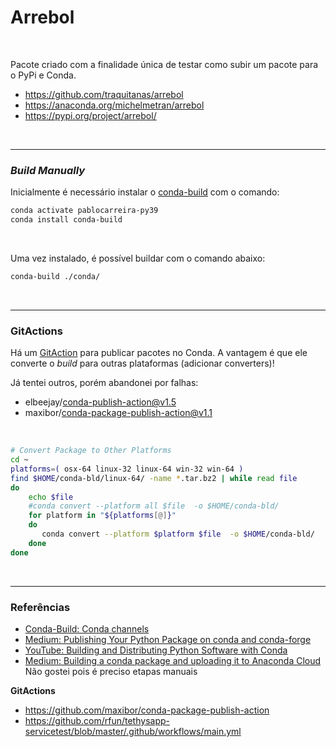 # Arrebol

<br>

Pacote criado com a finalidade única de testar como subir um pacote para o PyPi e Conda.

- https://github.com/traquitanas/arrebol
- https://anaconda.org/michelmetran/arrebol
- https://pypi.org/project/arrebol/

<br>

---

### *Build Manually*

Inicialmente é necessário instalar o [conda-build](https://docs.conda.io/projects/conda-build/en/latest/index.html) com o comando:

```bash
conda activate pablocarreira-py39
conda install conda-build
```

<br>

Uma vez instalado, é possível buildar com o comando abaixo:

```bash
conda-build ./conda/
```

<br>

---

### GitActions

Há um [GitAction](https://github.com/fcakyon/conda-publish-action) para publicar pacotes no Conda. A vantagem é que ele converte o _build_ para outras plataformas (adicionar converters)!

Já tentei outros, porém abandonei por falhas:

- elbeejay/conda-publish-action@v1.5
- maxibor/conda-package-publish-action@v1.1

<br>

```bash
# Convert Package to Other Platforms
cd ~
platforms=( osx-64 linux-32 linux-64 win-32 win-64 )
find $HOME/conda-bld/linux-64/ -name *.tar.bz2 | while read file
do
    echo $file
    #conda convert --platform all $file  -o $HOME/conda-bld/
    for platform in "${platforms[@]}"
    do
       conda convert --platform $platform $file  -o $HOME/conda-bld/
    done
done
```

<br>

---

### Referências

- [Conda-Build: Conda channels](https://docs.conda.io/projects/conda-build/en/latest/concepts/channels.html)
- [Medium: Publishing Your Python Package on conda and conda-forge](https://levelup.gitconnected.com/publishing-your-python-package-on-conda-and-conda-forge-309a405740cf)
- [YouTube: Building and Distributing Python Software with Conda](https://www.youtube.com/watch?v=HSK-6dCnYVQ)
- [Medium: Building a conda package and uploading it to Anaconda Cloud](https://giswqs.medium.com/building-a-conda-package-and-uploading-it-to-anaconda-cloud-6a3abd1c5c52) Não gostei pois é preciso etapas manuais


**GitActions**

- https://github.com/maxibor/conda-package-publish-action
- https://github.com/rfun/tethysapp-servicetest/blob/master/.github/workflows/main.yml
